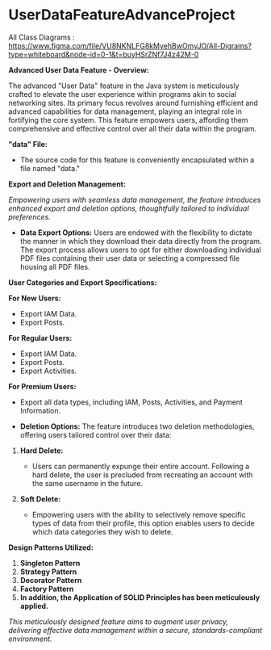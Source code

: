 # UserDataFeatureAdvanceProject

All Class Diagrams  : https://www.figma.com/file/VU8NKNLFG8kMyehBwOmyJO/All-Digrams?type=whiteboard&node-id=0-1&t=buyHSrZNf7J4z42M-0

**Advanced User Data Feature - Overview:**

The advanced "User Data" feature in the Java system is meticulously crafted to elevate the user experience within programs akin to social networking sites. Its primary focus revolves around furnishing efficient and advanced capabilities for data management, playing an integral role in fortifying the core system. This feature empowers users, affording them comprehensive and effective control over all their data within the program.

**"data" File:**
- The source code for this feature is conveniently encapsulated within a file named "data."

**Export and Deletion Management:**

*Empowering users with seamless data management, the feature introduces enhanced export and deletion options, thoughtfully tailored to individual preferences.*

- **Data Export Options:**
  Users are endowed with the flexibility to dictate the manner in which they download their data directly from the program. The export process allows users to opt for either downloading individual PDF files containing their user data or selecting a compressed file housing all PDF files.

**User Categories and Export Specifications:**

**For New Users:**
- Export IAM Data.
- Export Posts.

**For Regular Users:**
- Export IAM Data.
- Export Posts.
- Export Activities.

**For Premium Users:**
- Export all data types, including IAM, Posts, Activities, and Payment Information.

- **Deletion Options:**
  The feature introduces two deletion methodologies, offering users tailored control over their data:

1. **Hard Delete:**
   - Users can permanently expunge their entire account. Following a hard delete, the user is precluded from recreating an account with the same username in the future.

2. **Soft Delete:**
   - Empowering users with the ability to selectively remove specific types of data from their profile, this option enables users to decide which data categories they wish to delete.

**Design Patterns Utilized:**
1. **Singleton Pattern**
2. **Strategy Pattern**
3. **Decorator Pattern**
4. **Factory Pattern**
5. **In addition, the Application of SOLID Principles has been meticulously applied.**

*This meticulously designed feature aims to augment user privacy, delivering effective data management within a secure, standards-compliant environment.*
